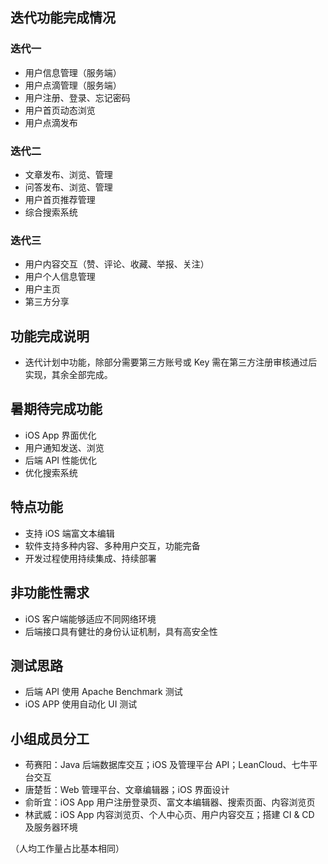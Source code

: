 ## 迭代功能完成情况

### 迭代一
* 用户信息管理（服务端）
* 用户点滴管理（服务端）
* 用户注册、登录、忘记密码
* 用户首页动态浏览
* 用户点滴发布

### 迭代二
* 文章发布、浏览、管理
* 问答发布、浏览、管理
* 用户首页推荐管理
* 综合搜索系统

### 迭代三
* 用户内容交互（赞、评论、收藏、举报、关注）
* 用户个人信息管理
* 用户主页
* 第三方分享

## 功能完成说明
* 迭代计划中功能，除部分需要第三方账号或 Key 需在第三方注册审核通过后实现，其余全部完成。

## 暑期待完成功能
* iOS App 界面优化
* 用户通知发送、浏览
* 后端 API 性能优化
* 优化搜索系统

## 特点功能
* 支持 iOS 端富文本编辑
* 软件支持多种内容、多种用户交互，功能完备
* 开发过程使用持续集成、持续部署

## 非功能性需求
* iOS 客户端能够适应不同网络环境
* 后端接口具有健壮的身份认证机制，具有高安全性

## 测试思路
* 后端 API 使用 Apache Benchmark 测试
* iOS APP 使用自动化 UI 测试

## 小组成员分工
* 苟赛阳：Java 后端数据库交互；iOS 及管理平台 API；LeanCloud、七牛平台交互
* 唐楚哲：Web 管理平台、文章编辑器；iOS 界面设计
* 俞昕宜：iOS App 用户注册登录页、富文本编辑器、搜索页面、内容浏览页
* 林武威：iOS App 内容浏览页、个人中心页、用户内容交互；搭建 CI & CD 及服务器环境  
  
（人均工作量占比基本相同）
